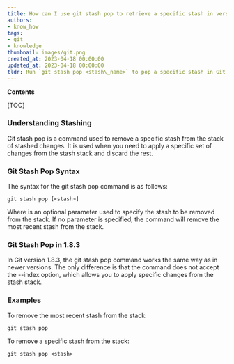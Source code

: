 ```yaml
---
title: How can I use git stash pop to retrieve a specific stash in version 1.8.3?
authors:
- know_how
tags:
- git
- knowledge
thumbnail: images/git.png
created_at: 2023-04-18 00:00:00
updated_at: 2023-04-18 00:00:00
tldr: Run `git stash pop <stash\_name>` to pop a specific stash in Git 1.8.3.
---
```


**Contents**

[TOC]

### Understanding Stashing

Git stash pop is a command used to remove a specific stash from the stack of stashed changes. It is used when you need to apply a specific set of changes from the stash stack and discard the rest.

### Git Stash Pop Syntax

The syntax for the git stash pop command is as follows:

`git stash pop [<stash>]`

Where <stash> is an optional parameter used to specify the stash to be removed from the stack. If no parameter is specified, the command will remove the most recent stash from the stack.

### Git Stash Pop in 1.8.3

In Git version 1.8.3, the git stash pop command works the same way as in newer versions. The only difference is that the command does not accept the --index option, which allows you to apply specific changes from the stash stack.

### Examples

To remove the most recent stash from the stack:

`git stash pop`

To remove a specific stash from the stack:

`git stash pop <stash>`
